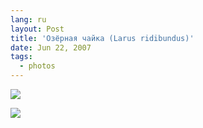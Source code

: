 ```yaml
---
lang: ru
layout: Post
title: 'Озёрная чайка (Larus ridibundus)'
date: Jun 22, 2007
tags:
  - photos
---
```


![](/images/blog/Sapegin-Artem-20D-2007-06-19-382-8281.jpg)

<!--more-->

![](/images/blog/Sapegin-Artem-20D-2007-06-19-383-8303.jpg)

